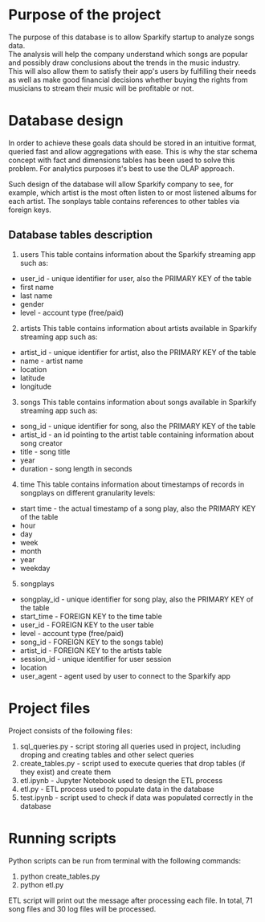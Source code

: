 # Purpose of the project
The purpose of this database is to allow Sparkify startup to analyze songs data.  
The analysis will help the company understand which songs are popular and possibly draw conclusions about the trends in the music industry.   
This will also allow them to satisfy their app's users by fulfilling their needs as well as make good financial decisions whether buying the rights from musicians to stream their music will be profitable or not.


# Database design
In order to achieve these goals data should be stored in an intuitive format, queried fast and allow aggregations with ease.
This is why the star schema concept with fact and dimensions tables has been used to solve this problem. For analytics purposes it's best to use the OLAP approach.

Such design of the database will allow Sparkify company to see, for example, which artist is the most often listen to or most listened albums for each artist. The sonplays table contains references to other tables via foreign keys.

## Database tables description
1. users
This table contains information about the Sparkify streaming app such as:
- user_id - unique identifier for user, also the PRIMARY KEY of the table
- first name
- last name
- gender 
- level - account type (free/paid)

2. artists
This table contains information about artists available in Sparkify streaming app such as:
- artist_id - unique identifier for artist, also the PRIMARY KEY of the table
- name - artist name
- location
- latitude
- longitude

3. songs
This table contains information about songs available in Sparkify streaming app such as:
- song_id - unique identifier for song, also the PRIMARY KEY of the table
- artist_id - an id pointing to the artist table containing information about song creator
- title - song title
- year
- duration - song length in seconds

4. time
This table contains information about timestamps of records in songplays on different granularity levels:
- start time - the actual timestamp of a song play, also the PRIMARY KEY of the table
- hour
- day
- week 
- month
- year 
- weekday

5. songplays
- songplay_id - unique identifier for song play, also the PRIMARY KEY of the table
- start_time - FOREIGN KEY to the time table
- user_id - FOREIGN KEY to the user table
- level - account type (free/paid)
- song_id - FOREIGN KEY to the songs table)
- artist_id - FOREIGN KEY to the artists table
- session_id - unique identifier for user session
- location
- user_agent - agent used by user to connect to the Sparkify app


# Project files
Project consists of the following files:
1. sql_queries.py - script storing all queries used in project, including droping and creating tables and other select queries
2. create_tables.py - script used to execute queries that drop tables (if they exist) and create them
3. etl.ipynb - Jupyter Notebook used to design the ETL process
4. etl.py - ETL process used to populate data in the database
5. test.ipynb - script used to check if data was populated correctly in the database


# Running scripts
Python scripts can be run from terminal with the following commands:
1. python create_tables.py
2. python etl.py

ETL script will print out the message after processing each file. In total, 71 song files and 30 log files will be processed.
